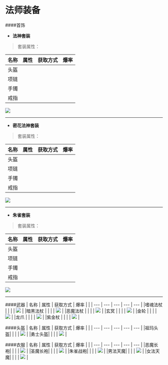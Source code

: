 # 法师装备
####首饰

* **法神套装**

> 套装属性：

| 名称 | 属性 | 获取方式 | 爆率 |
| --- | --- | --- | --- |
| 头盔 |  |  |  |
| 项链 |  |  |  |
| 手镯 |  |  |  |
| 戒指 |  |  |  |
![](items/神域套.png)

-------


* **密花法神套装**

> 套装属性：

| 名称 | 属性 | 获取方式 | 爆率 |
| --- | --- | --- | --- |
| 头盔 |  |  |  |
| 项链 |  |  |  |
| 手镯 |  |  |  |
| 戒指 |  |  |  |
![](items/神域套.png)

-------


* **朱雀套装**

> 套装属性：

| 名称 | 属性 | 获取方式 | 爆率 |
| --- | --- | --- | --- |
| 头盔 |  |  |  |
| 项链 |  |  |  |
| 手镯 |  |  |  |
| 戒指 |  |  |  |
![](items/神域套.png)

-------

####武器
| 名称 | 属性 | 获取方式 | 爆率 |  |
| --- | --- | --- | --- | --- |
|嗜魂法杖 |  |  |  | ![](items/神域套.png)  |
|暗黑法杖 |  |  |  | ![](items/神域套.png)  |
|恶魔法杖 |  |  |  | ![](items/神域套.png)  |
|玄冥    |  |  |  | ![](items/神域套.png)  |
|金轮    |  |  |  | ![](items/神域套.png)  |
|龙爪    |  |  |  | ![](items/神域套.png)  |
|紫金杖  |  |  |  | ![](items/神域套.png)  |

####头盔
| 名称 | 属性 | 获取方式 | 爆率 |  |
| --- | --- | --- | --- | --- |
|祖玛头盔|  |  |  | ![](items/神域套.png)  |
|勇士头盔|  |  |  | ![](items/神域套.png)  | 

####衣服
| 名称 | 属性 | 获取方式 | 爆率 |  |
| --- | --- | --- | --- | --- |
|恶魔长袍|  |  |  | ![](items/神域套.png)  |
|圣魔长袍|  |  |  | ![](items/神域套.png)  |
|朱雀战袍|  |  |  | ![](items/神域套.png)  |
|男法天魔|  |  |  | ![](items/神域套.png)  |
|女法天魔|  |  |  | ![](items/神域套.png)  |

